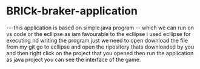 # BRICk-braker-application
---this application is based on simple java program 
-- which we can run on  vs code or the ecllipse 
as iam favourable to the ecllipse i used ecllipse for executing nd writing the program 
just we need to open download the file from my git go to ecllipse and open the ripository thats downloaded by you and then right click on the project that you  opened then run the application as java project you can see the interface of the game. 
